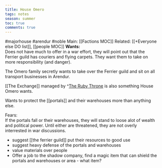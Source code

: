 ---title: House Omerotags: notesseason: summertoc: truecomments: true---
#majorhouse #arendur #noble 
Main: [[Factions MOC]]
Related: [[+Everyone else DO list]], [[people MOC]]
**Wants:**  
Does not have much to offer in a war effort, they will point out that the Ferrier guild has couriers and flying carpets. They want them to take on more responsibility (and danger).

The Omero family secretly wants to take over the Ferrier guild and sit on all transport businesses in Arendur.

[[The Exchange]] managed by ^[The Ruby Throne](https://app.campaign-logger.com/logs/8150ab4a547d4cacaf711870f0be8655/tags/band/the%20ruby%20throne) is also something House Omero wants.

Wants to protect the [[portals]] and their warehouses more than anything else.

Fears:  
If the portals fall or their warehouses, they will stand to loose alot of wealth and political power. Until either are threatened, they are not overly interrested in war discussions.

-   suggest [[the ferrier guild]] put their resources to good use
-   suggest heavy defense of the portals and warehouses
-   value materials over people
-   Offer a job to the shadow company, find a magic item that can shield the portals and warehouses or area - what item?
